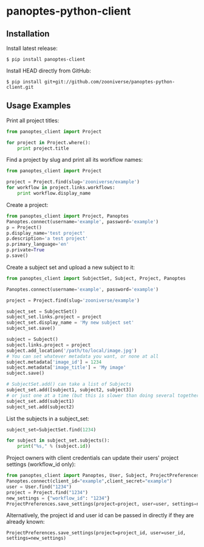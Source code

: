 # panoptes-python-client

## Installation

Install latest release:

```
$ pip install panoptes-client
```

Install HEAD directly from GitHub:

```
$ pip install git+git://github.com/zooniverse/panoptes-python-client.git
```

## Usage Examples

Print all project titles:

```python
from panoptes_client import Project

for project in Project.where():
    print project.title
```

Find a project by slug and print all its workflow names:

```python
from panoptes_client import Project

project = Project.find(slug='zooniverse/example')
for workflow in project.links.workflows:
    print workflow.display_name
```

Create a project:

```python
from panoptes_client import Project, Panoptes
Panoptes.connect(username='example', password='example')
p = Project()
p.display_name='test project'
p.description='a test project'
p.primary_language='en'
p.private=True
p.save()
```

Create a subject set and upload a new subject to it:

```python
from panoptes_client import SubjectSet, Subject, Project, Panoptes

Panoptes.connect(username='example', password='example')

project = Project.find(slug='zooniverse/example')

subject_set = SubjectSet()
subject_set.links.project = project
subject_set.display_name = 'My new subject set'
subject_set.save()

subject = Subject()
subject.links.project = project
subject.add_location('/path/to/local/image.jpg')
# You can set whatever metadata you want, or none at all
subject.metadata['image_id'] = 1234
subject.metadata['image_title'] = 'My image'
subject.save()

# SubjectSet.add() can take a list of Subjects
subject_set.add([subject1, subject2, subject3])
# or just one at a time (but this is slower than doing several together)
subject_set.add(subject1)
subject_set.add(subject2)
```

List the subjects in a subject_set:
```python
subject_set=SubjectSet.find(1234)

for subject in subject_set.subjects():
    print("%s," % (subject.id))
```

Project owners with client credentials can update their users' project settings (workflow_id only):

```python
from panoptes_client import Panoptes, User, Subject, ProjectPreferences
Panoptes.connect(client_id="example",client_secret="example")
user = User.find("1234")
project = Project.find("1234")
new_settings = {"workflow_id": "1234"}
ProjectPreferences.save_settings(project=project, user=user, settings=new_settings)
```
 Alternatively, the project id and user id can be passed in directly if they are already known:

 `ProjectPreferences.save_settings(project=project_id, user=user_id, settings=new_settings)`
